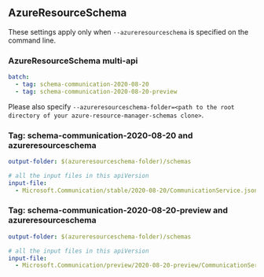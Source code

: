 ## AzureResourceSchema

These settings apply only when `--azureresourceschema` is specified on the command line.

### AzureResourceSchema multi-api

``` yaml $(azureresourceschema) && $(multiapi)
batch:
  - tag: schema-communication-2020-08-20
  - tag: schema-communication-2020-08-20-preview

```

Please also specify `--azureresourceschema-folder=<path to the root directory of your azure-resource-manager-schemas clone>`.

### Tag: schema-communication-2020-08-20 and azureresourceschema

``` yaml $(tag) == 'schema-communication-2020-08-20' && $(azureresourceschema)
output-folder: $(azureresourceschema-folder)/schemas

# all the input files in this apiVersion
input-file:
  - Microsoft.Communication/stable/2020-08-20/CommunicationService.json

```

### Tag: schema-communication-2020-08-20-preview and azureresourceschema

``` yaml $(tag) == 'schema-communication-2020-08-20-preview' && $(azureresourceschema)
output-folder: $(azureresourceschema-folder)/schemas

# all the input files in this apiVersion
input-file:
  - Microsoft.Communication/preview/2020-08-20-preview/CommunicationService.json

```

